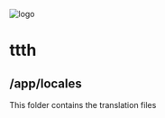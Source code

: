 ![logo](https://raw.githubusercontent.com/yafp/ttth/master/.github/logo/128x128.png)

# ttth

## /app/locales

This folder contains the translation files
